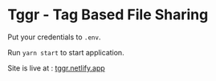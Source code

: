 # Tggr - Tag Based File Sharing

Put your credentials to `.env`.

Run `yarn start` to start application.

Site is live at : [tggr.netlify.app](tggr.netlify.app)
